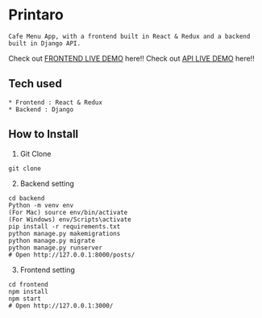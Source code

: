 # Printaro
```
Cafe Menu App, with a frontend built in React & Redux and a backend built in Django API.
```
Check out [FRONTEND LIVE DEMO](/) here!!
Check out [API LIVE DEMO](/) here!!
## Tech used
```
* Frontend : React & Redux
* Backend : Django
```
## How to Install
1. Git Clone
```
git clone
```
2. Backend setting
```
cd backend
Python -m venv env
(For Mac) source env/bin/activate
(For Windows) env/Scripts\activate
pip install -r requirements.txt
python manage.py makemigrations
python manage.py migrate
python manage.py runserver
# Open http://127.0.0.1:8000/posts/
```
3. Frontend setting
```
cd frontend
npm install
npm start
# Open http://127.0.0.1:3000/
```

